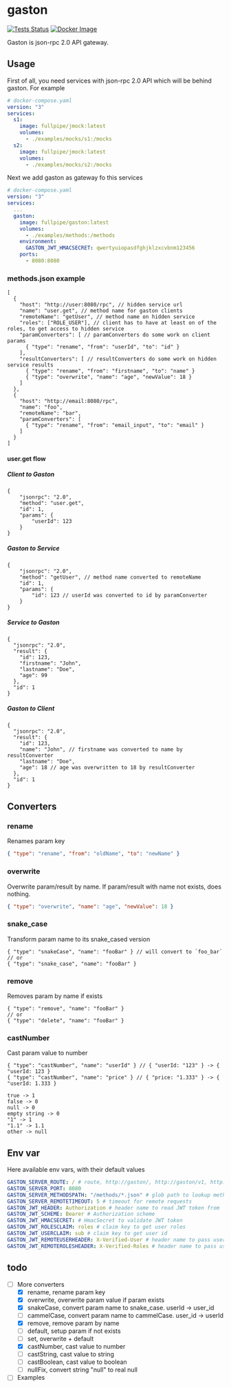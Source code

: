 # gaston

[![Tests Status](https://github.com/fullpipe/gaston/workflows/Tests/badge.svg)](https://github.com/fullpipe/gaston)
[![Docker Image](https://img.shields.io/docker/image-size/fullpipe/gaston/latest)](https://cloud.docker.com/repository/docker/fullpipe/gaston)

Gaston is json-rpc 2.0 API gateway.

## Usage

First of all, you need services with json-rpc 2.0 API which will be behind gaston. For example
```yaml
# docker-compose.yaml
version: "3"
services:
  s1:
    image: fullpipe/jmock:latest
    volumes:
      - ./examples/mocks/s1:/mocks
  s2:
    image: fullpipe/jmock:latest
    volumes:
      - ./examples/mocks/s2:/mocks
```

Next we add gaston as gateway fo this services

```yaml
# docker-compose.yaml
version: "3"
services:
  ...
  gaston:
    image: fullpipe/gaston:latest
    volumes:
      - ./examples/methods:/methods
    environment:
      GASTON_JWT_HMACSECRET: qwertyuiopasdfghjklzxcvbnm123456
    ports:
      - 8080:8080
```

### methods.json example

```jsonc
[
  {
    "host": "http://user:8080/rpc", // hidden service url
    "name": "user.get", // method name for gaston clients
    "remoteName": "getUser", // method name on hidden service
    "roles": ["ROLE_USER"], // client has to have at least on of the roles, to get access to hidden service
    "paramConverters": [ // paramConverters do some work on client params
      { "type": "rename", "from": "userId", "to": "id" }
    ],
    "resultConverters": [ // resultConverters do some work on hidden service results
      { "type": "rename", "from": "firstname", "to": "name" }
      { "type": "overwrite", "name": "age", "newValue": 18 }
    ]
  },
  {
    "host": "http://email:8080/rpc",
    "name": "foo",
    "remoteName": "bar",
    "paramConverters": [
      { "type": "rename", "from": "email_input", "to": "email" }
    ]
  }
]
```

#### user.get flow

##### Client to Gaston

```jsonc
{
	"jsonrpc": "2.0",
	"method": "user.get",
	"id": 1,
	"params": {
		"userId": 123
	}
}
```

##### Gaston to Service

```jsonc
{
	"jsonrpc": "2.0",
	"method": "getUser", // method name converted to remoteName
	"id": 1,
	"params": {
		"id": 123 // userId was converted to id by paramConverter
	}
}
```

##### Service to Gaston
```jsonc
{
  "jsonrpc": "2.0",
  "result": {
    "id": 123,
    "firstname": "John",
    "lastname": "Doe",
    "age": 99
  },
  "id": 1
}
```

##### Gaston to Client

```jsonc
{
  "jsonrpc": "2.0",
  "result": {
    "id": 123,
    "name": "John", // firstname was converted to name by resultConverter
    "lastname": "Doe",
    "age": 18 // age was overwritten to 18 by resultConverter
  },
  "id": 1
}
```

## Converters

### rename

Renames param key

```json
{ "type": "rename", "from": "oldName", "to": "newName" }
```

### overwrite

Overwrite param/result by name. If param/result with name not exists, does nothing.

```json
{ "type": "overwrite", "name": "age", "newValue": 18 }
```

### snake_case

Transform param name to its snake_cased version

```jsonc
{ "type": "snakeCase", "name": "fooBar" } // will convert to `foo_bar`
// or
{ "type": "snake_case", "name": "fooBar" }
```

### remove

Removes param by name if exists

```jsonc
{ "type": "remove", "name": "fooBar" }
// or
{ "type": "delete", "name": "fooBar" }
```

### castNumber

Cast param value to number

```jsonc
{ "type": "castNumber", "name": "userId" } // { "userId: "123" } -> { "userId: 123 }
{ "type": "castNumber", "name": "price" } // { "price: "1.333" } -> { "userId: 1.333 }
```

```
true -> 1
false -> 0
null -> 0
empty string -> 0
"1" -> 1
"1.1" -> 1.1
other -> null
```

## Env var

Here available env vars, with their default values

```yaml
GASTON_SERVER_ROUTE: / # route, http://gaston/, http://gaston/v1, http://gaston/v2
GASTON_SERVER_PORT: 8080
GASTON_SERVER_METHODSPATH: "/methods/*.json" # glob path to lookup methods
GASTON_SERVER_REMOTETIMEOUT: 5 # timeout for remote requests
GASTON_JWT_HEADER: Authorization # header name to read JWT token from
GASTON_JWT_SCHEME: Bearer # Authorization scheme
GASTON_JWT_HMACSECRET: # HmacSecret to validate JWT token
GASTON_JWT_ROLESCLAIM: roles # claim key to get user roles
GASTON_JWT_USERCLAIM: sub # claim key to get user id
GASTON_JWT_REMOTEUSERHEADER: X-Verified-User # header name to pass user id to "hidden" services
GASTON_JWT_REMOTEROLESHEADER: X-Verified-Roles # header name to pass user roles to "hidden" services
```

## todo
- [ ] More converters
  - [x] rename, rename param key
  - [x] overwrite, overwrite param value if param exists
  - [x] snakeCase, convert param name to snake_case. userId -> user_id
  - [ ] cammelCase, convert param name to cammelCase. user_id -> userId
  - [x] remove, remove param by name
  - [ ] default, setup param if not exists
  - [ ] set, overwrite + default
  - [x] castNumber, cast value to number
  - [ ] castString, cast value to string
  - [ ] castBoolean, cast value to boolean
  - [ ] nullFix, convert string "null" to real null
- [ ] Examples
